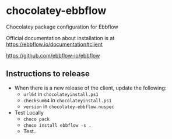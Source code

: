 ﻿# chocolatey-ebbflow
Chocolatey package configuration for Ebbflow

Official documentation about installation is at https://ebbflow.io/documentation#client 

https://github.com/ebbflow-io/ebbflow

## Instructions to release
- When there is a new release of the client, update the following:
  - `url64` in `chocolateyinstall.ps1`
  - `checksum64` in `chocolateyinstall.ps1`
  - `version` in `chocolatey-ebbflow.nuspec`
- Test Locally
  - `choco pack`
  - `choco install ebbflow -s .`
  - Test..